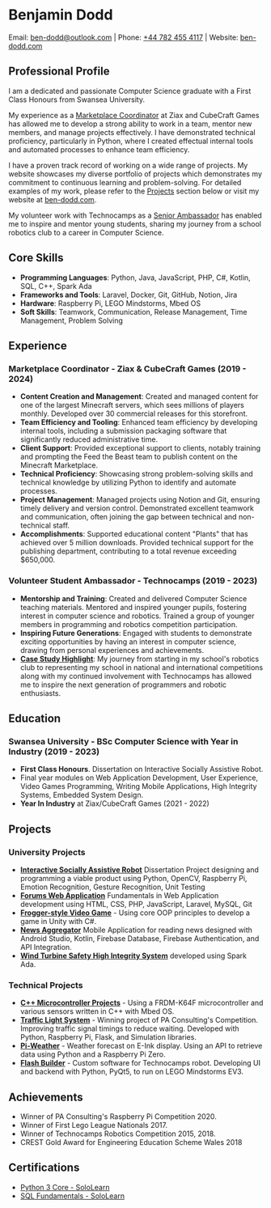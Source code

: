 # Benjamin Dodd

Email: [ben-dodd@outlook.com](mailto:ben-dodd@outlook.com)   |   Phone: [+44 782 455 4117](tel:+447824554117)   |   Website: [ben-dodd.com](https://ben-dodd.com)

## Professional Profile

I am a dedicated and passionate Computer Science graduate with a First Class Honours from Swansea University.

My experience as a [Marketplace Coordinator](#marketplace-coordinator---ziax--cubecraft-games-2019---2024) at Ziax and CubeCraft Games has allowed me to develop a strong ability to work in a team, mentor new members, and manage projects effectively. I have demonstrated technical proficiency, particularly in Python, where I created effectual internal tools and automated processes to enhance team efficiency.

I have a proven track record of working on a wide range of projects. My website showcases my diverse portfolio of projects which demonstrates my commitment to continuous learning and problem-solving. For detailed examples of my work, please refer to the [Projects](#projects) section below or visit my website at [ben-dodd.com](https://ben-dodd.com).

My volunteer work with Technocamps as a [Senior Ambassador](#volunteer-student-ambassador---technocamps-2019---2023) has enabled me to inspire and mentor young students, sharing my journey from a school robotics club to a career in Computer Science.

## Core Skills

* **Programming Languages**: Python, Java, JavaScript, PHP, C#, Kotlin, SQL, C++, Spark Ada
* **Frameworks and Tools**: Laravel, Docker, Git, GitHub, Notion, Jira
* **Hardware**: Raspberry Pi, LEGO Mindstorms, Mbed OS
* **Soft Skills**: Teamwork, Communication, Release Management, Time Management, Problem Solving

## Experience

### Marketplace Coordinator - Ziax & CubeCraft Games (2019 - 2024)

* **Content Creation and Management**: Created and managed content for one of the largest Minecraft servers, which sees millions of players monthly. Developed over 30 commercial releases for this storefront.
* **Team Efficiency and Tooling**: Enhanced team efficiency by developing internal tools, including a submission packaging software that significantly reduced administrative time.
* **Client Support**: Provided exceptional support to clients, notably training and prompting the Feed the Beast team to publish content on the Minecraft Marketplace.
* **Technical Proficiency**: Showcasing strong problem-solving skills and technical knowledge by utilizing Python to identify and automate processes.
* **Project Management**: Managed projects using Notion and Git, ensuring timely delivery and version control. Demonstrated excellent teamwork and communication, often joining the gap between technical and non-technical staff.
* **Accomplishments**: Supported educational content "Plants" that has achieved over 5 million downloads. Provided technical support for the publishing department, contributing to a total revenue exceeding $650,000.

### Volunteer Student Ambassador - Technocamps (2019 - 2023)

* **Mentorship and Training**: Created and delivered Computer Science teaching materials. Mentored and inspired younger pupils, fostering interest in computer science and robotics. Trained a group of younger members in programming and robotics competition participation.
* **Inspiring Future Generations**: Engaged with students to demonstrate exciting opportunities by having an interest in computer science, drawing from personal experiences and achievements.
* **[Case Study Highlight](https://www.technocamps.com/en/2020/09/11/ben-dodd/)**: My journey from starting in my school's robotics club to representing my school in national and international competitions along with my continued involvement with Technocamps has allowed me to inspire the next generation of programmers and robotic enthusiasts.

## Education

### Swansea University - BSc Computer Science with Year in Industry (2019 - 2023)

* **First Class Honours**. Dissertation on Interactive Socially Assistive Robot.
* Final year modules on Web Application Development, User Experience, Video Games Programming, Writing Mobile Applications, High Integrity Systems, Embedded System Design.
* **Year In Industry** at Ziax/CubeCraft Games (2021 - 2022)

## Projects

### University Projects

* [**Interactive Socially Assistive Robot**](https://ben-dodd.com/projects/csp354project.html) Dissertation Project designing and programming a viable product using Python, OpenCV, Raspberry Pi, Emotion Recognition, Gesture Recognition, Unit Testing
* [**Forums Web Application**](https://ben-dodd.com/projects/csc348project.html) Fundamentals in Web Application development using HTML, CSS, PHP, JavaScript, Laravel, MySQL, Git
* [**Frogger-style Video Game**](https://ben-dodd.com/projects/csc384project.html) - Using core OOP principles to develop a game in Unity with C#.
* [**News Aggregator**](https://ben-dodd.com/projects/csc306project.html) Mobile Application for reading news designed with Android Studio, Kotlin, Firebase Database, Firebase Authentication, and API Integration.
* [**Wind Turbine Safety High Integrity System**](https://ben-dodd.com/projects/csc313project.html) developed using Spark Ada.

### Technical Projects

* [**C++ Microcontroller Projects**](https://ben-dodd.com/projects/cppfrdmk64f.html) - Using a FRDM-K64F microcontroller and various sensors written in C++ with Mbed OS.
* [**Traffic Light System**](https://ben-dodd.com/projects/trafficimprovement.html) - Winning project of PA Consulting's Competition. Improving traffic signal timings to reduce waiting. Developed with Python, Raspberry Pi, Flask, and Simulation libraries.
* [**Pi-Weather**](https://ben-dodd.com/projects/piweather.html) - Weather forecast on E-Ink display. Using an API to retrieve data using Python and a Raspberry Pi Zero.
* [**Flash Builder**](https://ben-dodd.com/projects/flashbuilder.html) - Custom software for Technocamps robot. Developing UI and backend with Python, PyQt5, to run on LEGO Mindstorms EV3.

## Achievements

* Winner of PA Consulting's Raspberry Pi Competition 2020.
* Winner of First Lego League Nationals 2017.
* Winner of Technocamps Robotics Competition 2015, 2018.
* CREST Gold Award for Engineering Education Scheme Wales 2018

## Certifications

* [Python 3 Core - SoloLearn](https://www.sololearn.com/Certificate/CT-UT2QU8F9/jpg)
* [SQL Fundamentals - SoloLearn](https://www.sololearn.com/Certificate/CT-DEUXFNM1/jpg)
